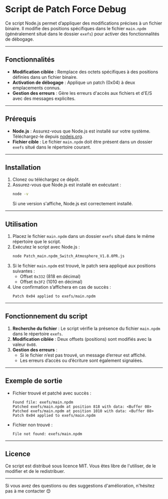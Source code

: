 # Script de Patch Force Debug

Ce script Node.js permet d’appliquer des modifications précises à un fichier binaire. Il modifie des positions spécifiques dans le fichier `main.npdm` (généralement situé dans le dossier `exefs`) pour activer des fonctionnalités de débogage.

---

## Fonctionnalités

- **Modification ciblée** : Remplace des octets spécifiques à des positions définies dans un fichier binaire.
- **Activation de débogage** : Applique un patch (0x04) à deux emplacements connus.
- **Gestion des erreurs** : Gère les erreurs d'accès aux fichiers et d'E/S avec des messages explicites.

---

## Prérequis

- **Node.js** : Assurez-vous que Node.js est installé sur votre système. Téléchargez-le depuis [nodejs.org](https://nodejs.org).
- **Fichier cible** : Le fichier `main.npdm` doit être présent dans un dossier `exefs` situé dans le répertoire courant.

---

## Installation

1. Clonez ou téléchargez ce dépôt.
2. Assurez-vous que Node.js est installé en exécutant :
   ```bash
   node -v
   ```
   Si une version s'affiche, Node.js est correctement installé.

---

## Utilisation

1. Placez le fichier `main.npdm` dans un dossier `exefs` situé dans le même répertoire que le script.
2. Exécutez le script avec Node.js :
   ```bash
   node Patch_main.npdm_Switch_Atmosphere_V1.8.0PR.js
   ```
3. Si le fichier `main.npdm` est trouvé, le patch sera appliqué aux positions suivantes :
   - Offset `0x332` (818 en décimal)
   - Offset `0x3F2` (1010 en décimal)
4. Une confirmation s’affichera en cas de succès :
   ```
   Patch 0x04 applied to exefs/main.npdm
   ```

---

## Fonctionnement du script

1. **Recherche du fichier** : Le script vérifie la présence du fichier `main.npdm` dans le répertoire `exefs`.
2. **Modification ciblée** : Deux offsets (positions) sont modifiés avec la valeur `0x08`.
3. **Gestion des erreurs** :
   - Si le fichier n’est pas trouvé, un message d’erreur est affiché.
   - Les erreurs d’accès ou d’écriture sont également signalées.

---

## Exemple de sortie

- Fichier trouvé et patché avec succès :
   ```
   Found file: exefs/main.npdm
   Patched exefs/main.npdm at position 818 with data: <Buffer 08>
   Patched exefs/main.npdm at position 1010 with data: <Buffer 08>
   Patch 0x04 applied to exefs/main.npdm
   ```
- Fichier non trouvé :
   ```
   File not found: exefs/main.npdm
   ```

---

## Licence

Ce script est distribué sous licence MIT. Vous êtes libre de l'utiliser, de le modifier et de le redistribuer.

---

Si vous avez des questions ou des suggestions d'amélioration, n'hésitez pas à me contacter 😊
